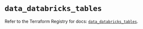 # `data_databricks_tables`

Refer to the Terraform Registry for docs: [`data_databricks_tables`](https://registry.terraform.io/providers/databricks/databricks/1.57.0/docs/data-sources/tables).
